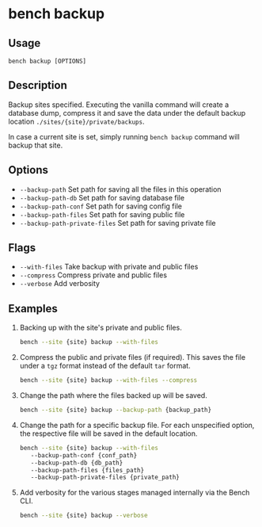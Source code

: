 # bench backup

## Usage

    bench backup [OPTIONS]

## Description

Backup sites specified. Executing the vanilla command will create a database
dump, compress it and save the data under the default backup location
`./sites/{site}/private/backups`.

In case a current site is set, simply running `bench backup` command will backup
that site.

## Options

  - `--backup-path` Set path for saving all the files in this operation
  - `--backup-path-db` Set path for saving database file
  - `--backup-path-conf` Set path for saving config file
  - `--backup-path-files` Set path for saving public file
  - `--backup-path-private-files` Set path for saving private file

## Flags

  - `--with-files` Take backup with private and public files
  - `--compress` Compress private and public files
  - `--verbose` Add verbosity


## Examples

1. Backing up with the site's private and public files.

   ```bash
   bench --site {site} backup --with-files
   ```

1. Compress the public and private files (if required). This saves the file
   under a `tgz` format instead of the default `tar` format.

   ```bash
   bench --site {site} backup --with-files --compress
   ```

1. Change the path where the files backed up will be saved.

    ```bash
   bench --site {site} backup --backup-path {backup_path}
    ```

1. Change the path for a specific backup file. For each unspecified option, the
   respective file will be saved in the default location.

   ```bash
   bench --site {site} backup --with-files
      --backup-path-conf {conf_path}
      --backup-path-db {db_path}
      --backup-path-files {files_path}
      --backup-path-private-files {private_path}
   ```

4. Add verbosity for the various stages managed internally via the Bench CLI.

    ```bash
   bench --site {site} backup --verbose
    ```
